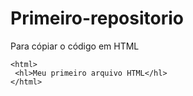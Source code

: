 # Primeiro-repositorio

Para cópiar o código em HTML
```
<html>
 <hl>Meu primeiro arquivo HTML</hl>
</html>
```
